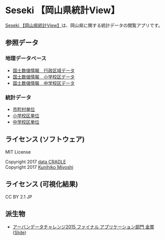 # Seseki 【岡山県統計View】

[Seseki 【岡山県統計View】](http://data-cradle.github.io/seseki_viewer)は、岡山県に関する統計データの閲覧アプリです。

## 参照データ

### 地理データベース

 - [国土数値情報　行政区域データ](http://nlftp.mlit.go.jp/ksj/gml/datalist/KsjTmplt-N03.html)
 - [国土数値情報　小学校区データ](http://nlftp.mlit.go.jp/ksj/gml/datalist/KsjTmplt-A27.html)
 - [国土数値情報　中学校区データ](http://nlftp.mlit.go.jp/ksj/gml/datalist/KsjTmplt-A32.html)

### 統計データ

 - [市町村単位](https://github.com/data-cradle/seseki_viewer/blob/master/params/sample_data.json)
 - [小学校区単位](https://github.com/data-cradle/seseki_viewer/blob/master/params/elementary_school_districts.json)
 - [中学校区単位](https://github.com/data-cradle/seseki_viewer/blob/master/params/junior_high_school_districts.json)

## ライセンス (ソフトウェア)

MIT License

Copyright 2017 [data CRADLE](https://github.com/data-cradle)  
Copyright 2017 [Kunihiko Miyoshi](https://github.com/colspan)

## ライセンス (可視化結果)

CC BY 2.1 JP

## 派生物

 - [アーバンデータチャレンジ2015 ファイナル アプリケーション部門 金賞](http://urbandata-challenge.jp/2015/prize) ([Slide](http://www.slideshare.net/colspan/udc2015-final-seseki))
